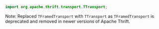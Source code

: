 ```java
import org.apache.thrift.transport.TTransport;
```
Note: Replaced `TFramedTransport` with `TTransport` as `TFramedTransport` is deprecated and removed in newer versions of Apache Thrift.